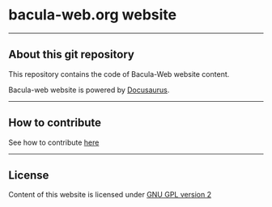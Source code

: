# bacula-web.org website

---

## About this git repository

This repository contains the code of Bacula-Web website content.

Bacula-web website is powered by [Docusaurus](https://docusaurus.io/).

---

## How to contribute

See how to contribute [here](CONTRIBUTING.md)

---

## License

Content of this website is licensed under [GNU GPL version 2](https://www.gnu.org/licenses/old-licenses/gpl-2.0.html)
